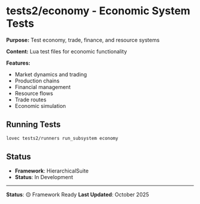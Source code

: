 # tests2/economy - Economic System Tests

**Purpose:** Test economy, trade, finance, and resource systems

**Content:** Lua test files for economic functionality

**Features:**
- Market dynamics and trading
- Production chains
- Financial management
- Resource flows
- Trade routes
- Economic simulation

## Running Tests

```bash
lovec tests2/runners run_subsystem economy
```

## Status

- **Framework**: HierarchicalSuite
- **Status**: In Development

---

**Status**: 🟡 Framework Ready
**Last Updated**: October 2025
